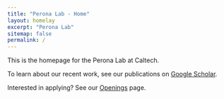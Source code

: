 ```yaml
---
title: "Perona Lab - Home"
layout: homelay
excerpt: "Perona Lab"
sitemap: false
permalink: /
--- 
```


This is the homepage for the Perona Lab at Caltech. 

To learn about our recent work, see our publications on [Google Scholar](https://scholar.google.com/citations?hl=en&user=j29kMCwAAAAJ&view_op=list_works&alert_preview_top_rm=2&sortby=pubdate). 

Interested in applying? See our [Openings](/Openings/) page.
